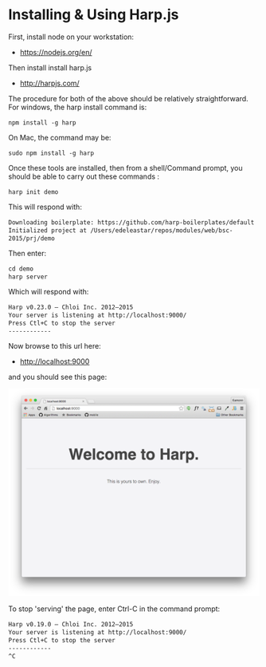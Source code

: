 # Installing & Using Harp.js

First, install node on your workstation:

- <https://nodejs.org/en/>

Then install install harp.js

- <http://harpjs.com/>

The procedure for both of the above should be relatively straightforward. For windows, the harp install command is:

~~~
npm install -g harp
~~~

On Mac, the command may be:

~~~
sudo npm install -g harp
~~~

Once these tools are installed, then from a shell/Command prompt, you should be able to carry out these commands :

~~~
harp init demo
~~~

This will respond with: 

~~~
Downloading boilerplate: https://github.com/harp-boilerplates/default
Initialized project at /Users/edeleastar/repos/modules/web/bsc-2015/prj/demo
~~~

Then enter:

~~~
cd demo
harp server
~~~

Which will respond with: 

~~~
Harp v0.23.0 – Chloi Inc. 2012–2015
Your server is listening at http://localhost:9000/
Press Ctl+C to stop the server
------------
~~~

Now browse to this url here:

- <http://localhost:9000>

and you should see this page:

![](img/21.png)

To stop 'serving' the page, enter Ctrl-C in the command prompt:

~~~
Harp v0.19.0 – Chloi Inc. 2012–2015
Your server is listening at http://localhost:9000/
Press Ctl+C to stop the server
------------
^C
 
~~~

